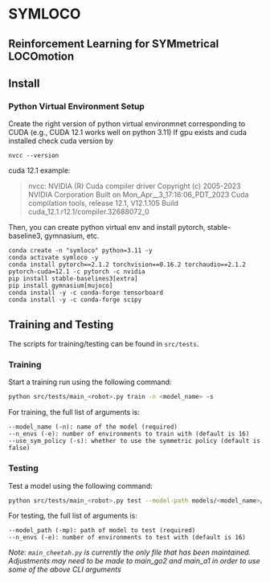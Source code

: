 # SYMLOCO
Reinforcement Learning for SYMmetrical LOCOmotion 
------------
## Install

### Python Virtual Environment Setup
Create the right version of python virtual environmnet corresponding to CUDA (e.g., CUDA 12.1 works well on python 3.11)
If gpu exists and cuda installed check cuda version by 
```
nvcc --version
```

cuda 12.1 example:
> nvcc: NVIDIA (R) Cuda compiler driver
> Copyright (c) 2005-2023 NVIDIA Corporation
> Built on Mon_Apr__3_17:16:06_PDT_2023
> Cuda compilation tools, release 12.1, V12.1.105
> Build cuda_12.1.r12.1/compiler.32688072_0

Then, you can create python virtual env and install pytorch, stable-baseline3, gymnasium, etc.
```
conda create -n "symloco" python=3.11 -y
conda activate symloco -y
conda install pytorch==2.1.2 torchvision==0.16.2 torchaudio==2.1.2 pytorch-cuda=12.1 -c pytorch -c nvidia
pip install stable-baselines3[extra]
pip install gymnasium[mujoco]
conda install -y -c conda-forge tensorboard
conda install -y -c conda-forge scipy
```

## Training and Testing

The scripts for training/testing can be found in `src/tests`.

### Training

Start a training run using the following command:
```bash
python src/tests/main_<robot>.py train -n <model_name> -s
```

For training, the full list of arguments is:
```
--model_name (-n): name of the model (required)
--n_envs (-e): number of environments to train with (default is 16)
--use_sym_policy (-s): whether to use the symmetric policy (default is false)
```

### Testing

Test a model using the following command:
```bash
python src/tests/main_<robot>.py test --model-path models/<model_name>/<model_file>.zip
```

For testing, the full list of arguments is:
```
--model_path (-mp): path of model to test (required)
--n_envs (-e): number of environments to test with (default is 16)
```

*Note: `main_cheetah.py` is currently the only file that has been maintained. Adjustments may need to be made to main_go2 and main_a1 in order to use some of the above CLI arguments*